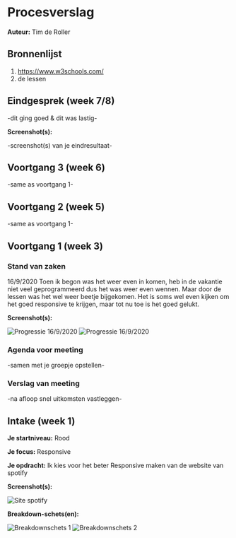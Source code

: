 # Procesverslag
**Auteur:** Tim de Roller



## Bronnenlijst
1. https://www.w3schools.com/
2. de lessen



## Eindgesprek (week 7/8)

-dit ging goed & dit was lastig-

**Screenshot(s):**

-screenshot(s) van je eindresultaat-



## Voortgang 3 (week 6)

-same as voortgang 1-



## Voortgang 2 (week 5)

-same as voortgang 1-



## Voortgang 1 (week 3)

### Stand van zaken

16/9/2020 Toen ik begon was het weer even in komen, heb in de vakantie niet veel geprogrammeerd dus het was weer even wennen. Maar door de lessen was het wel weer beetje bijgekomen.
Het is soms wel even kijken om het goed responsive te krijgen, maar tot nu toe is het goed gelukt.

**Screenshot(s):**

![Progressie 16/9/2020](images/prog1.png)
![Progressie 16/9/2020](images/prog2.png)

### Agenda voor meeting

-samen met je groepje opstellen-

### Verslag van meeting

-na afloop snel uitkomsten vastleggen-



## Intake (week 1)

**Je startniveau:** Rood

**Je focus:** Responsive

**Je opdracht:** Ik kies voor het beter Responsive maken van de website van spotify

**Screenshot(s):**

![Site spotify](images/spotifysite.png)

**Breakdown-schets(en):**

![Breakdownschets 1](images/spotifymobiel.svg)
![Breakdownschets 2](images/spotifymobielbreakdown.svg)
